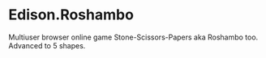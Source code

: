 # Edison.Roshambo
Multiuser browser online game Stone-Scissors-Papers aka Roshambo too. Advanced to 5 shapes.
